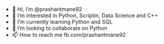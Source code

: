 - 👋 Hi, I’m @prashantmane92
- 👀 I’m interested in Python, Scriptin, Data Science and C++
- 🌱 I’m currently learning Python and SQL
- 💞️ I’m looking to collaborate on Python
- 📫 How to reach me fb.com/prashantmane92

<!---
prashantmane92/prashantmane92 is a ✨ special ✨ repository because its `README.md` (this file) appears on your GitHub profile.
You can click the Preview link to take a look at your changes.
--->
